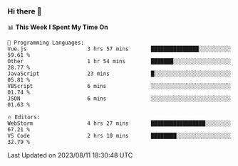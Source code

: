 ### Hi there 👋

<!--
**asdf12303116/asdf12303116** is a ✨ _special_ ✨ repository because its `README.md` (this file) appears on your GitHub profile.

Here are some ideas to get you started:

- 🔭 I’m currently working on ...
- 🌱 I’m currently learning ...
- 👯 I’m looking to collaborate on ...
- 🤔 I’m looking for help with ...
- 💬 Ask me about ...
- 📫 How to reach me: ...
- 😄 Pronouns: ...
- ⚡ Fun fact: ...
-->

<!--START_SECTION:waka-->
📊 **This Week I Spent My Time On** 

```text
💬 Programming Languages: 
Vue.js                   3 hrs 57 mins       ███████████████░░░░░░░░░░   59.61 % 
Other                    1 hr 54 mins        ███████░░░░░░░░░░░░░░░░░░   28.77 % 
JavaScript               23 mins             █░░░░░░░░░░░░░░░░░░░░░░░░   05.81 % 
VBScript                 6 mins              ░░░░░░░░░░░░░░░░░░░░░░░░░   01.74 % 
JSON                     6 mins              ░░░░░░░░░░░░░░░░░░░░░░░░░   01.63 % 

🔥 Editors: 
WebStorm                 4 hrs 27 mins       █████████████████░░░░░░░░   67.21 % 
VS Code                  2 hrs 10 mins       ████████░░░░░░░░░░░░░░░░░   32.79 % 
```


 Last Updated on 2023/08/11 18:30:48 UTC
<!--END_SECTION:waka-->
